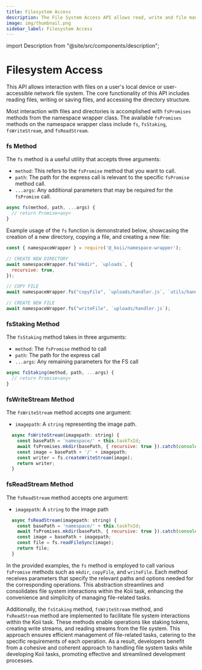 ```yaml
---
title: Filesystem Access
description: The File System Access API allows read, write and file management capabilities.
image: img/thumbnail.png
sidebar_label: Filesystem Access
---
```


import Description from "@site/src/components/description";

# Filesystem Access

<Description
  text="The File System Access API allows read, write and file management
  capabilities."
/>

This API allows interaction with files on a user's local device or user-accessible network file system. The core functionality of this API includes reading files, writing or saving files, and accessing the directory structure.

Most interaction with files and directories is accomplished with `fsPromises` methods from the namespace wrapper class. The available `fsPromises` methods on the namespace wrapper class include `fs`, `fsStaking`, `fsWriteStream`, and `fsReadStream`.

### fs Method

The `fs` method is a useful utility that accepts three arguments:

- `method`: This refers to the `fsPromise` method that you want to call.
- `path`: The path for the express call is relevant to the specific `fsPromise` method call.
- `...args`: Any additional parameters that may be required for the `fsPromise` call.

```typescript
async fs(method, path, ...args) {
  // return Promise<any>
}
```

Example usage of the `fs` function is demonstrated below, showcasing the creation of a new directory, copying a file, and creating a new file:

```js
const { namespaceWrapper } = require('@_koii/namespace-wrapper');

// CREATE NEW DIRECTORY
await namespaceWrapper.fs("mkdir", `uploads`, {
  recursive: true,
});

// COPY FILE
await namespaceWrapper.fs("copyFile", `uploads/handler.js`, `utils/handler.js`);

// CREATE NEW FILE
await namespaceWrapper.fs("writeFile", `uploads/handler.js`);
```

### fsStaking Method

The `fsStaking` method takes in three arguments:

- `method`: The `fsPromise` method to call
- `path`: The path for the express call
- `...args`: Any remaining parameters for the FS call

```js
async fsStaking(method, path, ...args) {
  // return Promise<any>
}
```

### fsWriteStream Method

The `fsWriteStream` method accepts one argument:

- `imagepath`: A `string` representing the image path.

```js
  async fsWriteStream(imagepath: string) {
    const basePath = 'namespace/' + this.taskTxId;
    await fsPromises.mkdir(basePath, { recursive: true }).catch(console.error);
    const image = basePath + '/' + imagepath;
    const writer = fs.createWriteStream(image);
    return writer;
  }
```

### fsReadStream Method

The `fsReadStream` method accepts one argument:

- `imagepath`: A `string` to the image path

```js
  async fsReadStream(imagepath: string) {
    const basePath = 'namespace/' + this.taskTxId;
    await fsPromises.mkdir(basePath, { recursive: true }).catch(console.error);
    const image = basePath + imagepath;
    const file = fs.readFileSync(image);
    return file;
  }
```

In the provided examples, the `fs` method is employed to call various `fsPromise` methods such as `mkdir`, `copyFile`, and `writeFile`. Each method receives parameters that specify the relevant paths and options needed for the corresponding operations. This abstraction streamlines and consolidates file system interactions within the Koii task, enhancing the convenience and simplicity of managing file-related tasks.

Additionally, the `fsStaking` method, `fsWriteStream` method, and `fsReadStream` method are implemented to facilitate file system interactions within the Koii task. These methods enable operations like staking tokens, creating write streams, and reading streams from the file system. This approach ensures efficient management of file-related tasks, catering to the specific requirements of each operation. As a result, developers benefit from a cohesive and coherent approach to handling file system tasks while developing Koii tasks, promoting effective and streamlined development processes.
